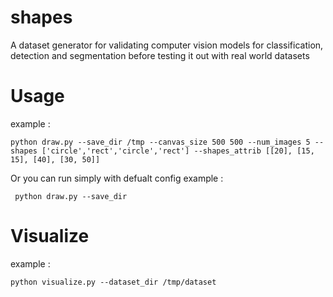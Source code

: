 # shapes
A dataset generator for validating computer vision models for classification, detection and segmentation before testing it out with real world datasets

# Usage

example :
```
python draw.py --save_dir /tmp --canvas_size 500 500 --num_images 5 --shapes ['circle','rect','circle','rect'] --shapes_attrib [[20], [15, 15], [40], [30, 50]]
```

Or you can run simply with defualt config
example :
```
 python draw.py --save_dir
```

# Visualize 

example :
```
python visualize.py --dataset_dir /tmp/dataset
```

